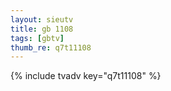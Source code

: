 ```yaml
--- 
layout: sieutv
title: gb 1108
tags: [gbtv]
thumb_re: q7t11108
---
```

{% include tvadv key="q7t11108" %} 
